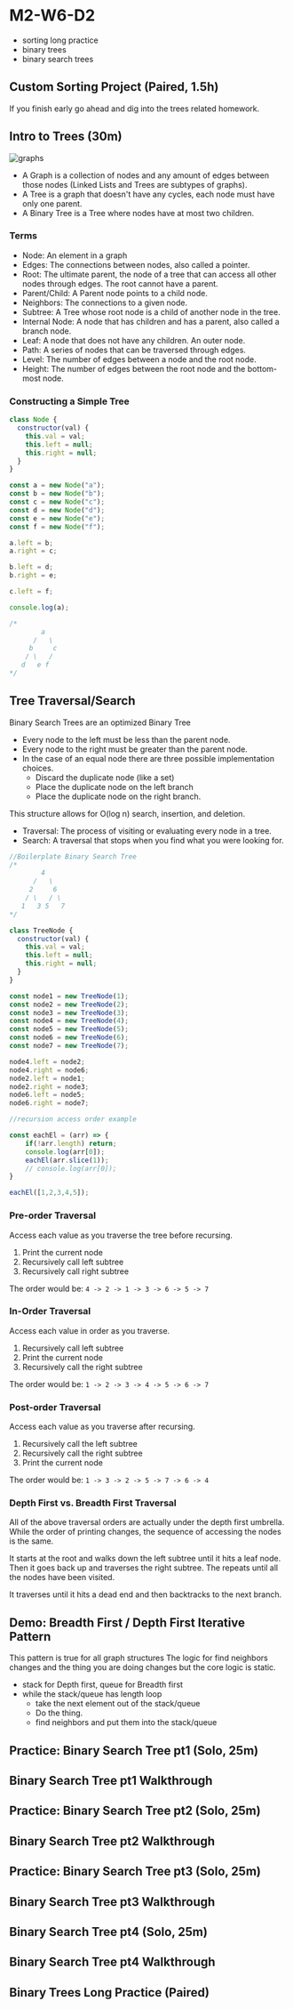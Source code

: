 # M2-W6-D2

- sorting long practice
- binary trees
- binary search trees

## Custom Sorting Project (Paired, 1.5h)

If you finish early go ahead and dig into the trees related homework.

## Intro to Trees (30m)

![graphs](./graphs.png)

- A Graph is a collection of nodes and any amount of edges between those nodes
  (Linked Lists and Trees are subtypes of graphs).
- A Tree is a graph that doesn't have any cycles, each node must have only one
  parent.
- A Binary Tree is a Tree where nodes have at most two children.

### Terms

- Node: An element in a graph
- Edges: The connections between nodes, also called a pointer.
- Root: The ultimate parent, the node of a tree that can access all other nodes
  through edges. The root cannot have a parent.
- Parent/Child: A Parent node points to a child node.
- Neighbors: The connections to a given node.
- Subtree: A Tree whose root node is a child of another node in the tree.
- Internal Node: A node that has children and has a parent, also called a branch
  node.
- Leaf: A node that does not have any children. An outer node.
- Path: A series of nodes that can be traversed through edges.
- Level: The number of edges between a node and the root node.
- Height: The number of edges between the root node and the bottom-most node.

### Constructing a Simple Tree

```js
class Node {
  constructor(val) {
    this.val = val;
    this.left = null;
    this.right = null;
  }
}

const a = new Node("a");
const b = new Node("b");
const c = new Node("c");
const d = new Node("d");
const e = new Node("e");
const f = new Node("f");

a.left = b;
a.right = c;

b.left = d;
b.right = e;

c.left = f;

console.log(a);

/*
        a
      /   \
     b     c
    / \   /
   d   e f
*/
```

## Tree Traversal/Search

Binary Search Trees are an optimized Binary Tree

- Every node to the left must be less than the parent node.
- Every node to the right must be greater than the parent node.
- In the case of an equal node there are three possible implementation choices.
  - Discard the duplicate node (like a set)
  - Place the duplicate node on the left branch
  - Place the duplicate node on the right branch.

This structure allows for O(log n) search, insertion, and deletion.

- Traversal: The process of visiting or evaluating every node in a tree.
- Search: A traversal that stops when you find what you were looking for.

```js
//Boilerplate Binary Search Tree
/*
        4
      /   \
     2     6
    / \   / \
   1   3 5   7
*/

class TreeNode {
  constructor(val) {
    this.val = val;
    this.left = null;
    this.right = null;
  }
}

const node1 = new TreeNode(1);
const node2 = new TreeNode(2);
const node3 = new TreeNode(3);
const node4 = new TreeNode(4);
const node5 = new TreeNode(5);
const node6 = new TreeNode(6);
const node7 = new TreeNode(7);

node4.left = node2;
node4.right = node6;
node2.left = node1;
node2.right = node3;
node6.left = node5;
node6.right = node7;
```

```js
//recursion access order example

const eachEl = (arr) => {
    if(!arr.length) return; 
    console.log(arr[0]);
    eachEl(arr.slice(1));
    // console.log(arr[0]);
}

eachEl([1,2,3,4,5]);
```

### Pre-order Traversal

Access each value as you traverse the tree before recursing.

1. Print the current node
2. Recursively call left subtree
3. Recursively call right subtree

The order would be: `4 -> 2 -> 1 -> 3 -> 6 -> 5 -> 7`

### In-Order Traversal

Access each value in order as you traverse.

1. Recursively call left subtree
2. Print the current node
3. Recursively call the right subtree

The order would be: `1 -> 2 -> 3 -> 4 -> 5 -> 6 -> 7`

### Post-order Traversal

Access each value as you traverse after recursing.

1. Recursively call the left subtree
2. Recursively call the right subtree
3. Print the current node

The order would be: `1 -> 3 -> 2 -> 5 -> 7 -> 6 -> 4`

### Depth First vs. Breadth First Traversal

All of the above traversal orders are actually under the depth first umbrella.
While the order of printing changes, the sequence of accessing the nodes is the
same.

It starts at the root and walks down the left subtree until it hits a leaf node.
Then it goes back up and traverses the right subtree. The repeats until all the
nodes have been visited.

It traverses until it hits a dead end and then backtracks to the next branch.

## Demo: Breadth First / Depth First Iterative Pattern

This pattern is true for all graph structures
The logic for find neighbors changes and the thing you are doing changes but the core logic is static.

- stack for Depth first, queue for Breadth first
- while the stack/queue has length loop
    - take the next element out of the stack/queue
    - Do the thing.
    - find neighbors and put them into the stack/queue

## Practice: Binary Search Tree pt1 (Solo, 25m)

## Binary Search Tree pt1 Walkthrough

## Practice: Binary Search Tree pt2 (Solo, 25m)

## Binary Search Tree pt2 Walkthrough

## Practice: Binary Search Tree pt3 (Solo, 25m)

## Binary Search Tree pt3 Walkthrough

## Binary Search Tree pt4 (Solo, 25m)

## Binary Search Tree pt4 Walkthrough

## Binary Trees Long Practice (Paired)
